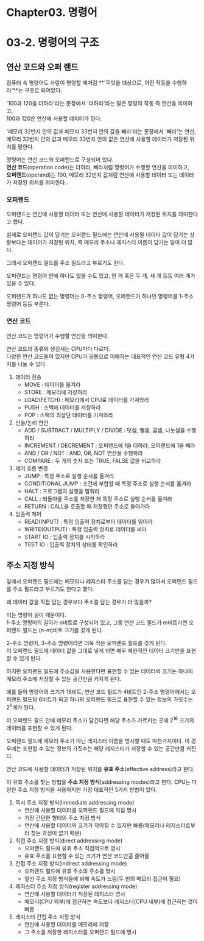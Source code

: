 # Chapter03. 명령어

# 03-2. 명령어의 구조

## 연산 코드와 오퍼 랜드

컴퓨터 속 명령어도 사람이 명령할 때처럼 **'무엇을 대상으로, 어떤 작동을 수행하라'**는 구조로 되어있다.

'100과 120을 더하라'라는 문장에서 '더하라'라는 말은 명령의 작동 즉 연산을 의미하고,  
100과 120은 연산에 사용할 데이터가 된다.

'메모리 32번지 안의 값과 메모리 33번지 안의 값을 빼라'라는 문장에서 '빼라'는 연산,  
메모리 32번지 안의 값과 메모리 33번지 안의 값은 연산에 사용할 데이터가 저장된 위치를 말한다.

명령어는 연산 코드와 오퍼랜드로 구성되어 있다.  
**연산 코드**(operation code)는 더하라, 빼라처럼 명령어가 수행할 연산을 의미하고,  
**오퍼랜드**(operand)는 100, 메모리 32번지 값처럼 연산에 사용할 데이터 또는 데이터가 저장된 위치를 의미한다.

### 오퍼랜드

오퍼랜드는 연산에 사용할 데이터 또는 연산에 사용할 데이터가 저장된 위치를 의미한다고 했다.

실제로 오퍼랜드 값이 담기는 오퍼랜드 필드에는 연산에 사용될 데이터 값이 담기는 상황보다는 데이터가 저장된 위치, 즉 메모리 주소나 레지스터 이름이 담기는 일이 더 많다.

그래서 오퍼랜드 필드를 주소 필드라고 부르기도 한다.

오퍼랜드는 명령어 안에 하나도 없을 수도 있고, 한 개 혹은 두 개, 세 개 등등 여러 개가 있을 수 있다.

오퍼랜드가 하나도 없는 명령어는 0-주소 명령어, 오퍼랜드가 하나인 명령어를 1-주소 명령어 등등 부른다.

### 연산 코드

연산 코드는 명령어가 수행할 연산을 의미한다.

연산 코드의 종류와 생김새는 CPU마다 다르다.  
다양한 연산 코드들이 있지만 CPU가 공통으로 이해하는 대표적인 연산 코드 유형 4가지를 나눌 수 있다.

1. 데이터 전송
    - MOVE : 데이터를 옮겨라
    - STORE : 메모리에 저장하라
    - LOAD(FETCH) : 메모리에서 CPU로 데이터를 가져와라
    - PUSH : 스택에 데이터를 저장하라
    - POP : 스택의 최상단 데이터를 가져와라
2. 산술/논리 연산
    - ADD / SUBTRACT / MULTIPLY / DIVIDE : 덧셈, 뺄셈, 곱셈, 나눗셈을 수행하라
    - INCREMENT / DECREMENT : 오퍼랜드에 1을 더하라, 오퍼랜드에 1을 빼라
    - AND / OR / NOT : AND, OR, NOT 연산을 수행하라
    - COMPARE : 두 개의 숫자 또는 TRUE, FALSE 값을 비교하라
3. 제어 흐름 변경
    - JUMP : 특정 주소로 실행 순서를 옮겨라
    - CONDITIONAL JUMP : 조건에 부합할 때 특정 주소로 실행 순서를 옮겨라
    - HALT : 프로그램의 실행을 멈춰라
    - CALL : 되돌아올 주소를 저장한 채 특정 주소로 실행 순서를 옮겨라
    - RETURN : CALL을 호출할 때 저장했던 주소로 돌아가라
4. 입출력 제어
    - READ(INPUT) : 특정 입출력 장치로부터 데이터를 읽어라
    - WRITE(OUTPUT) : 특정 입출력 장치로 데이터를 써라
    - START IO : 입출력 장치를 시작하라
    - TEST IO : 입출력 장치의 상태를 확인하라

## 주소 지정 방식

앞에서 오퍼랜드 필드에는 메모리나 레지스터 주소를 담는 경우가 많아서 오퍼랜드 필드를 주소 필드라고 부르기도 한다고 했다.

왜 데이터 값을 직접 담는 경우보다 주소를 담는 경우가 더 많을까?

이는 명령어 길이 때문이다.  
1-주소 명령어의 길이가 n비트로 구성되어 있고, 그중 연산 코드 필드가 m비트라면 오퍼랜드 필드는 (n-m)비트 크기를 갖게 된다.

2-주소 명령어, 3-주소 명령어라면 더욱 작은 오퍼랜드 필드를 갖게 된다.  
이 오퍼랜드 필드에 데이터 값을 그대로 넣게 되면 매우 제한적인 데이터 크기만을 표현할 수 있게 된다.

하지만 오퍼랜드 필드에 주소값을 사용한다면 표현할 수 있는 데이터의 크기는 하나의 메모리 주소에 저장할 수 있는 공간만큼 커지게 된다.

예를 들어 명령어의 크기가 16비트, 연산 코드 필드가 4비트인 2-주소 명령어에서는 오퍼랜드 필드당 6비트가 되고 하나의 오퍼랜드 필드로 표현할 수 있는 정보의 가짓수는 2<sup>6</sup>개가 된다.

이 오퍼랜드 필드 안에 메모리 주소가 담긴다면 해당 주소가 가르키는 곳에 2<sup>16</sup> 크기의 데이터를 표현할 수 있게 된다.

오퍼랜드 필드에 메모리 주소가 아닌 레지스터 이름을 명시할 때도 마찬가지이다. 이 경우에는 표현할 수 있는 정보의 가짓수는 해당 레지스터가 저장할 수 있는 공간만큼 커진다.

연산 코드에 사용할 데이터가 저장된 위치를 **유효 주소**(effective address)라고 한다.

이 유효 주소를 찾는 방법을 **주소 지정 방식**(addressing modes)라고 한다. CPU는 다양한 주소 지정 방식을 사용하지만 가장 대표적인 5가지 방법이 있다.

1. 즉시 주소 지정 방식(immediate addressing mode)
    - 연산에 사용할 데이터를 오퍼랜드 필드에 직접 명시
    - 가장 간단한 형태의 주소 지정 방식
    - 연산에 사용할 데이터의 크기가 작아질 수 있지만 빠름(메모리나 레지스터로부터 찾는 과정이 없기 때문)
2. 직접 주소 지정 방식(direct addressing mode)
    - 오퍼랜드 필드에 유효 주소 직접적으로 명시
    - 유효 주소를 표현할 수 있는 크기가 연산 코드만큼 줄어듦
3. 간접 주소 지정 방식(indirect addressing mode)
    - 오퍼랜드 필드에 유효 주소의 주소를 명시
    - 앞선 주소 지정 방식들에 비해 속도가 느림(두 번의 메모리 접근이 필요)
4. 레지스터 주소 지정 방식(register addressing mode)
    - 연산에 사용할 데이터가 저장된 레지스터 명시
    - 메모리(CPU 외부)에 접근하는 속도보다 레지스터(CPU 내부)에 접근하는 것이 빠름
5. 레지스터 간접 주소 지정 방식
    - 연산에 사용할 데이터를 메모리에 저장
    - 그 주소를 저장한 레지스터를 오퍼랜드 필드에 명시